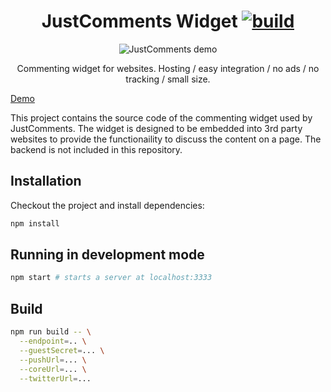 <h1 align="center">
  JustComments Widget
  <a href="https://travis-ci.org/JustComments/widget"><img src="https://travis-ci.org/JustComments/widget.svg?branch=master" alt="build"></a>
</h1>
<p align="center">
  <img src="https://just-comments.com/static/screencast-c87b09b94fd7e1d0fc23a4462bc42f3f.gif" alt="JustComments demo">
</p>
<p align="center">
  Commenting widget for websites. Hosting / easy integration / no ads / no tracking / small size.
</p>

[Demo](https://just-comments.com/demo.html)

This project contains the source code of the commenting widget used by
JustComments. The widget is designed to be embedded into 3rd party websites to
provide the functionaility to discuss the content on a page. The backend is not
included in this repository.

## Installation

Checkout the project and install dependencies:

```sh
npm install
```

## Running in development mode

```sh
npm start # starts a server at localhost:3333
```

## Build

```sh
npm run build -- \
  --endpoint=.. \
  --guestSecret=... \
  --pushUrl=... \
  --coreUrl=... \
  --twitterUrl=...
```
